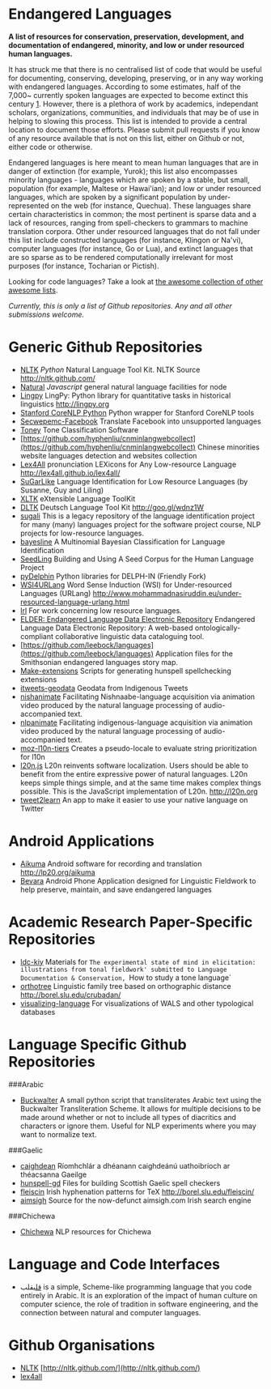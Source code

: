 Endangered Languages
====================

**A list of resources for conservation, preservation, development, and documentation of endangered, minority, and low or under resourced human languages.**

It has struck me that there is no centralised list of code that would be useful for documenting, conserving, developing, preserving, or in any way working with endangered languages. According to some estimates, half of the 7,000~ currently spoken languages are expected to become extinct this century [1](http://en.wikipedia.org/wiki/Language_preservation). However, there is a plethora of work by academics, independant scholars, organizations, communities, and individuals that may be of use in helping to slowing this process. This list is intended to provide a central location to document those efforts. Please submit pull requests if you know of any resource available that is not on this list, either on Github or not, either code or otherwise.

Endangered languages is here meant to mean human languages that are in danger of extinction (for example, Yurok); this list also encompasses minority languages - languages which are spoken by a stable, but small, population (for example, Maltese or Hawai'ian); and low or under resourced languages, which are spoken by a significant population by under-represented on the web (for instance, Quechua). These languages share certain characteristics in common; the most pertinent is sparse data and a lack of resources, ranging from spell-checkers to grammars to machine translation corpora. Other under resourced languages that do not fall under this list include constructed languages (for instance, Klingon or Na'vi), computer languages (for instance, Go or Lua), and extinct languages that are so sparse as to be rendered computationally irrelevant for most purposes (for instance, Tocharian or Pictish).   

Looking for code languages? Take a look at [the awesome collection of other awesome lists](https://github.com/sindresorhus/awesome).

_Currently, this is only a list of Github repositories. Any and all other submissions welcome._

# Generic Github Repositories

  * [NLTK](https://github.com/nltk/nltk) *Python* Natural Language Tool Kit. NLTK Source http://nltk.github.com/
  * [Natural](https://github.com/NaturalNode/natural) *Javascript* general natural language facilities for node
  * [Lingpy](https://github.com/lingpy/lingpy) LingPy: Python library for quantitative tasks in historical linguistics 
http://lingpy.org
  * [Stanford CoreNLP Python](https://github.com/dasmith/stanford-corenlp-python) Python wrapper for Stanford CoreNLP tools  
  * [Secwepemc-Facebook](https://github.com/kscanne/secwepemc-facebook) Translate Facebook into unsupported languages
  * [Toney](https://github.com/langtech/toney) Tone Classification Software
  * [https://github.com/hyphenliu/cnminlangwebcollect](https://github.com/hyphenliu/cnminlangwebcollect) Chinese minorities website languages detection and websites collection
  * [Lex4All](https://github.com/lex4all/lex4all) pronunciation LEXicons for Any Low-resource Language http://lex4all.github.io/lex4all/
  * [SuGarLike](https://github.com/alvations/SuGarLike) Language Identification for Low Resource Languages (by Susanne, Guy and Liling)
  * [XLTK](https://github.com/alvations/XLTK) eXtensible Language ToolKit
  * [DLTK](https://github.com/alvations/DLTK) Deutsch Language Tool Kit http://goo.gl/wdnz1W 
  * [sugali](https://github.com/alvations/sugali) This is a legacy repository of the language identification project for many (many) languages project for the software project course, NLP projects for low-resource languages.
  * [bayesline](https://github.com/alvations/bayesline) A Multinomial Bayesian Classification for Language Identification
  * [SeedLing](https://github.com/alvations/SeedLing) Building and Using A Seed Corpus for the Human Language Project
  * [pyDelphin](https://github.com/goodmami/pydelphin) Python libraries for DELPH-IN (Friendly Fork)
  * [WSI4URLang](https://github.com/mohammadnasiruddin/WSI4URLang) Word Sense Induction (WSI) for Under-resourced Languages (URLang) http://www.mohammadnasiruddin.eu/under-resourced-language-urlang.html
  * [lrl](https://github.com/RichardLitt/lrl) For work concerning low resource languages.
  * [ELDER: Endangered Language Data Electronic Repository](https://github.com/elderonline/ELDER) Endangered Language Data Electronic Repository: A web-based ontologically-compliant collaborative linguistic data cataloguing tool.
  * [https://github.com/leebock/languages](https://github.com/leebock/languages) Application files for the Smithsonian endangered languages story map.
  * [Make-extensions](https://github.com/kscanne/make-extensions) Scripts for generating hunspell spellchecking extensions
  * [itweets-geodata](https://github.com/kscanne/itweets-geodata) Geodata from Indigenous Tweets
  * [nishanimate](https://github.com/jpmontano/nishanimate) Facilitating Nishnaabe-language acquisition via animation video produced by the natural language processing of audio-accompanied text.
  * [nlpanimate](https://github.com/jpmontano/nlpanimate) Facilitating indigenous-language acquisition via animation video produced by the natural language processing of audio-accompanied text.
  * [moz-l10n-tiers](https://github.com/kscanne/moz-l10n-tiers) Creates a pseudo-locale to evaluate string prioritization for l10n
  * [l20n.js](https://github.com/l20n/l20n.js) L20n reinvents software localization. Users should be able to benefit from the entire expressive power of natural languages. L20n keeps simple things simple, and at the same time makes complex things possible. This is the JavaScript implementation of L20n. http://l20n.org
  * [tweet2learn](https://github.com/kscanne/tweet2learn) An app to make it easier to use your native language on Twitter

# Android Applications

  * [Aikuma](https://github.com/langtech/aikuma) Android software for recording and translation http://lp20.org/aikuma
  * [Bevara](https://github.com/KentonMurray/bevara) Android Phone Application designed for Linguistic Fieldwork to help preserve, maintain, and save endangered languages

# Academic Research Paper-Specific Repositories

  * [ldc-kiy](https://github.com/krismyu/ldc-kiy) Materials for `The experimental state of mind in elicitation: illustrations from tonal fieldwork' submitted to Language Documentation & Conservation, `How to study a tone language`
  * [orthotree](https://github.com/kscanne/orthotree) Linguistic family tree based on orthographic distance 
http://borel.slu.edu/crubadan/
  * [visualizing-language](https://github.com/RichardLitt/visualizing-language) For visualizations of WALS and other typological databases

# Language Specific Github Repositories

###Arabic 
  * [Buckwalter](https://github.com/KentonMurray/Buckwalter) A small python script that transliterates Arabic text using the Buckwalter Transliteration Scheme. It allows for multiple decisions to be made around whether or not to include all types of diacritics and characters or ignore them. Useful for NLP experiments where you may want to normalize text.

###Gaelic
  * [caighdean](https://github.com/kscanne/caighdean) Ríomhchlár a dhéanann caighdeánú uathoibríoch ar théacsanna Gaeilge
  * [hunspell-gd](https://github.com/kscanne/hunspell-gd) Files for building Scottish Gaelic spell checkers
  * [fleiscin](https://github.com/kscanne/fleiscin) Irish hyphenation patterns for TeX http://borel.slu.edu/fleiscin/
  * [aimsigh](https://github.com/kscanne/aimsigh) Source for the now-defunct aimsigh.com Irish search engine

###Chichewa
  * [Chichewa](https://github.com/kscanne/chichewa) NLP resources for Chichewa
  

# Language and Code Interfaces 

 * [قلب](https://github.com/nasser/---)‫قلب‬ is a simple, Scheme-like programming language that you code entirely in Arabic. It is an exploration of the impact of human culture on computer science, the role of tradition in software engineering, and the connection between natural and computer languages.


# Github Organisations

 * [NLTK](https://github.com/nltk/nltk) [http://nltk.github.com/](http://nltk.github.com/)
 * [lex4all](https://github.com/lex4all)
